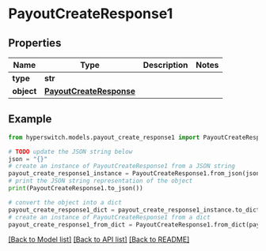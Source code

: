 # PayoutCreateResponse1


## Properties

Name | Type | Description | Notes
------------ | ------------- | ------------- | -------------
**type** | **str** |  | 
**object** | [**PayoutCreateResponse**](PayoutCreateResponse.md) |  | 

## Example

```python
from hyperswitch.models.payout_create_response1 import PayoutCreateResponse1

# TODO update the JSON string below
json = "{}"
# create an instance of PayoutCreateResponse1 from a JSON string
payout_create_response1_instance = PayoutCreateResponse1.from_json(json)
# print the JSON string representation of the object
print(PayoutCreateResponse1.to_json())

# convert the object into a dict
payout_create_response1_dict = payout_create_response1_instance.to_dict()
# create an instance of PayoutCreateResponse1 from a dict
payout_create_response1_from_dict = PayoutCreateResponse1.from_dict(payout_create_response1_dict)
```
[[Back to Model list]](../README.md#documentation-for-models) [[Back to API list]](../README.md#documentation-for-api-endpoints) [[Back to README]](../README.md)


